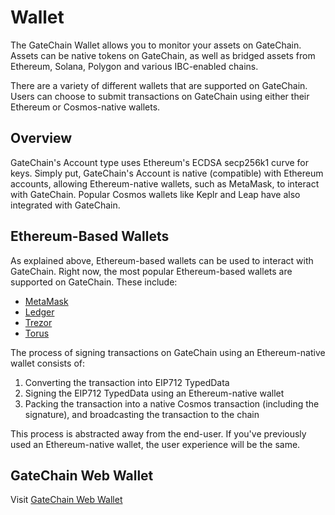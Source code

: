 # Wallet

The GateChain Wallet allows you to monitor your assets on GateChain. Assets can be native tokens on GateChain, as well as bridged assets from Ethereum, Solana, Polygon and various IBC-enabled chains.

There are a variety of different wallets that are supported on GateChain. Users can choose to submit transactions on GateChain using either their Ethereum or Cosmos-native wallets.

## Overview

GateChain's Account type uses Ethereum's ECDSA secp256k1 curve for keys. Simply put, GateChain's Account is native (compatible) with Ethereum accounts, allowing Ethereum-native wallets, such as MetaMask, to interact with GateChain. Popular Cosmos wallets like Keplr and Leap have also integrated with GateChain. 

## Ethereum-Based Wallets

As explained above, Ethereum-based wallets can be used to interact with GateChain. Right now, the most popular Ethereum-based wallets are supported on GateChain. These include:

* [MetaMask](https://metamask.io/zh-CN/)
* [Ledger](https://www.ledger.com/)
* [Trezor](https://www.trezor.io/)
* [Torus](https://tor.us/)

The process of signing transactions on GateChain using an Ethereum-native wallet consists of:

1. Converting the transaction into EIP712 TypedData
2. Signing the EIP712 TypedData using an Ethereum-native wallet
3. Packing the transaction into a native Cosmos transaction (including the signature), and broadcasting the transaction to the chain

This process is abstracted away from the end-user. If you've previously used an Ethereum-native wallet, the user experience will be the same.

## GateChain Web Wallet

Visit [GateChain Web Wallet](https://www.gate.io/zh/web3)